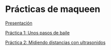 # Prácticas de maqueen

[Presentación](https://docs.google.com/presentation/d/1JqQKRu3RIcQ4A3c0FI-txjD64Zq28hUdV5YFyHgV6_o/edit?usp=sharing)

[Práctica 1: Unos pasos de baile](https://docs.google.com/presentation/d/1FZOaBxh6zHUrJ5BUmvWdn8tbEzXF_ZGM9mEBT7qGePk/edit)

[Práctica 2: Midiendo distancias con ultrasonidos](https://docs.google.com/presentation/d/1VQOZhXIUcYEi1_NrDfYgDnAY47xaXWe1w3oTiHsgPGk/edit)
